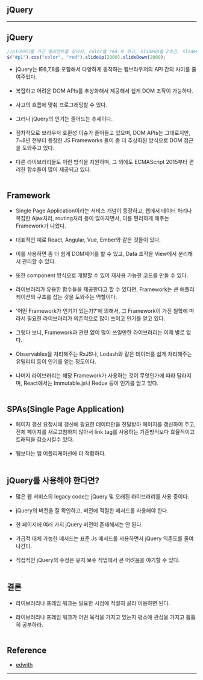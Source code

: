 jQuery
------

---

jQuery
------

```javascript
//p1아이디를 가진 엘리먼트를 찾아서, color를 red 로 하고, slideup을 2초간, slideDown을 2초간 한다.
$("#p1").css("color", "red").slideUp(2000).slideDown(2000);
```

-	jQuery는 IE6,7,8를 포함해서 다양하게 동작하는 웹브라우저의 API 간의 차이를 줄여주었다.<br><br>
-	복잡하고 어려운 DOM APIs를 추상화해서 제공해서 쉽게 DOM 조작이 가능하다.<br><br>
-	사고의 흐름에 맞춰 프로그래밍할 수 있다.<br><br>
-	그러나 jQuery의 인기는 줄어드는 추세이다.<br><br>
-	점차적으로 브라우저 호환성 이슈가 줄어들고 있으며, DOM APIs는 그대로지만, 7~8년 전부터 등장한 JS Frameworks 들이 좀 더 추상화된 방식으로 DOM 접근을 도와주고 있다.<br><br>
-	다른 라이브러리들도 이런 방식을 지원하며, 그 외에도 ECMAScript 2015부터 편리한 함수들이 많이 제공되고 있다.<br><br>

Framework
---------

-	Single Page Application이라는 서비스 개념이 등장하고, 웹에서 데이터 처리나 복잡한 Ajax처리, routing처리 등이 많아지면서, 이를 편리하게 해주는 Framework가 나왔다.<br><br>
-	대표적인 예로 React, Angular, Vue, Ember와 같은 것들이 있다.<br><br>
-	이를 사용하면 좀 더 쉽게 DOM제어를 할 수 있고, Data 조작을 View에서 분리해서 관리할 수 있다.<br><br>
-	또한 component 방식으로 개발할 수 있어 재사용 가능한 코드를 만들 수 있다.<br><br>
-	라이브러리가 유용한 함수들을 제공한다고 할 수 있다면, Framework는 큰 애플리케이션의 구조를 잡는 것을 도와주는 역할이다.<br><br>
-	'어떤 Framework가 인기가 있는가?'에 의해서, 그 Framework이 가진 철학에 따라서 필요한 라이브러리가 의존적으로 많이 쓰이고 인기를 얻고 있다.<br><br>
-	그렇다 보니, Framework과 관련 없이 많이 쓰일만한 라이브러리는 이제 별로 없다.<br><br>
-	Observables을 처리해주는 RxJS나, Lodash와 같은 데이터를 쉽게 처리해주는 유틸리티 등이 인기를 얻는 정도이다.<br><br>
-	나머지 라이브러리는 해당 Framework가 사용하는 것이 무엇인가에 따라 달라지며, React에서는 Immutable.js나 Redux 등이 인기를 얻고 있다.<br><br>

SPAs(Single Page Application)
-----------------------------

-	페이지 갱신 요청시에 갱신에 필요한 데이터만을 전달받아 페이지를 갱신하여 주고, 전체 페이지를 새로고침하지 않아서 link tag를 사용하는 기존방식보다 효율적이고 트래픽을 감소시킬수 있다.<br><br>
-	웹보다는 앱 어플리케이션에 더 적합하다.<br><br>

jQuery를 사용해야 한다면?
-------------------------

-	많은 웹 서비스의 legacy code는 jQuery 및 오래된 라이브러리를 사용 중이다.<br><br>
-	jQuery의 버전을 잘 확인하고, 버전에 적절한 메서드를 사용해야 한다.<br><br>
-	한 페이지에 여러 가지 jQuery 버전이 존재해서는 안 된다.<br><br>
-	가급적 대체 가능한 메서드는 표준 Js 메서드를 사용하면서 jQuery 의존도를 줄여 나간다.<br><br>
-	직접적인 jQuery의 수정은 유지 보수 작업에서 큰 어려움을 야기할 수 있다.<br><br>

결론
----

-	라이브러리나 프레임 워크는 필요한 시점에 적절히 골라 이용하면 된다.<br><br>
-	라이브러리나 프레임 워크가 어떤 목적을 가지고 있는지 평소에 관심을 가지고 틈틈히 공부하라.<br><br>

Reference
---------

-	[edwith](https://www.edwith.org/boostcourse-web/lecture/16785/)

---
